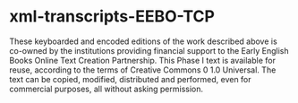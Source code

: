 # xml-transcripts-EEBO-TCP
These keyboarded and encoded editions of the work described above is co-owned by the institutions providing financial support to the Early English Books Online Text Creation Partnership. This Phase I text is available for reuse, according to the terms of Creative Commons 0 1.0 Universal. The text can be copied, modified, distributed and performed, even for commercial purposes, all without asking permission.
